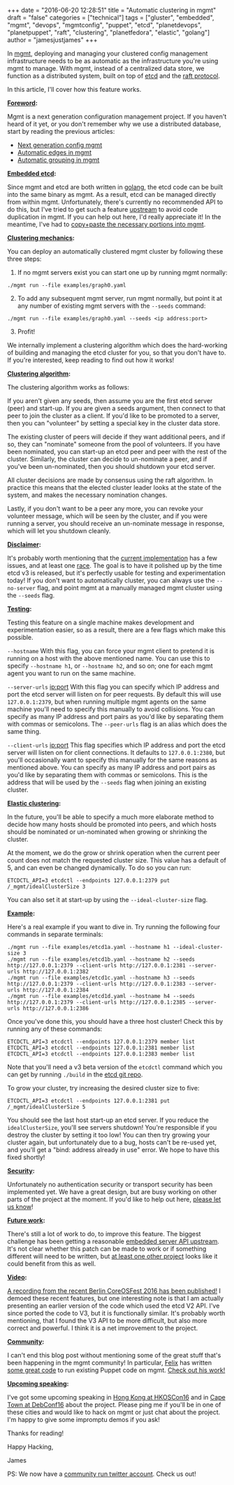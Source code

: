 +++
date = "2016-06-20 12:28:51"
title = "Automatic clustering in mgmt"
draft = "false"
categories = ["technical"]
tags = ["gluster", "embedded", "mgmt", "devops", "mgmtconfig", "puppet", "etcd", "planetdevops", "planetpuppet", "raft", "clustering", "planetfedora", "elastic", "golang"]
author = "jamesjustjames"
+++

In <a href="https://github.com/purpleidea/mgmt/">mgmt</a>, deploying and managing your clustered config management infrastructure needs to be as automatic as the infrastructure you're using mgmt to manage. With mgmt, instead of a centralized data store, we function as a distributed system, built on top of <a href="https://github.com/coreos/etcd">etcd</a> and the <a href="https://en.wikipedia.org/wiki/Raft_(computer_science)">raft protocol</a>.

In this article, I'll cover how this feature works.

<strong><span style="text-decoration:underline;">Foreword</span>:</strong>

Mgmt is a next generation configuration management project. If you haven't heard of it yet, or you don't remember why we use a distributed database, start by reading the previous articles:

<ul>
    <li><a href="/post/2016/01/18/next-generation-configuration-mgmt/">Next generation config mgmt</a></li>
    <li><a href="/post/2016/03/14/automatic-edges-in-mgmt/">Automatic edges in mgmt</a></li>
    <li><a href="/post/2016/03/30/automatic-grouping-in-mgmt/">Automatic grouping in mgmt</a></li>
</ul>

<strong><span style="text-decoration:underline;">Embedded etcd</span>:</strong>

Since mgmt and etcd are both written in <a href="https://en.wikipedia.org/wiki/Golang">golang</a>, the etcd code can be built into the same binary as mgmt. As a result, etcd can be managed directly from within mgmt. Unfortunately, there's currently no recommended API to do this, but I've tried to get such a feature <a href="https://github.com/coreos/etcd/pull/5584">upstream</a> to avoid code duplication in mgmt. If you can help out here, I'd really appreciate it! In the meantime, I've had to <a href="https://github.com/purpleidea/mgmt/commit/d26b503dcaa59707723212db8c2d86af0c1b0d30">copy+paste the necessary portions into mgmt</a>.

<strong><span style="text-decoration:underline;">Clustering mechanics</span>:</strong>

You can deploy an automatically clustered mgmt cluster by following these three steps:

1) If no mgmt servers exist you can start one up by running mgmt normally:

```
./mgmt run --file examples/graph0.yaml
```
2) To add any subsequent mgmt server, run mgmt normally, but point it at any number of existing mgmt servers with the <code>--seeds</code> command:

```
./mgmt run --file examples/graph0.yaml --seeds <ip address:port>
```
3) Profit!

We internally implement a clustering algorithm which does the hard-working of building and managing the etcd cluster for you, so that you don't have to. If you're interested, keep reading to find out how it works!

<strong><span style="text-decoration:underline;">Clustering algorithm</span>:</strong>

The clustering algorithm works as follows:

If you aren't given any seeds, then assume you are the first etcd server (peer) and start-up. If you are given a seeds argument, then connect to that peer to join the cluster as a client. If you'd like to be promoted to a server, then you can "volunteer" by setting a special key in the cluster data store.

The existing cluster of peers will decide if they want additional peers, and if so, they can "nominate" someone from the pool of volunteers. If you have been nominated, you can start-up an etcd peer and peer with the rest of the cluster. Similarly, the cluster can decide to un-nominate a peer, and if you've been un-nominated, then you should shutdown your etcd server.

All cluster decisions are made by consensus using the raft algorithm. In practice this means that the elected cluster leader looks at the state of the system, and makes the necessary nomination changes.

Lastly, if you don't want to be a peer any more, you can revoke your volunteer message, which will be seen by the cluster, and if you were running a server, you should receive an un-nominate message in response, which will let you shutdown cleanly.

<strong><span style="text-decoration:underline;">Disclaimer</span>:</strong>

It's probably worth mentioning that the <a href="https://github.com/purpleidea/mgmt/commit/5363839ac849bd257ec40eba026a7934aa756868">current implementation</a> has a few issues, and at least one <a href="https://en.wikipedia.org/wiki/Race_condition">race</a>. The goal is to have it polished up by the time etcd v3 is released, but it's perfectly usable for testing and experimentation today! If you don't want to automatically cluster, you can always use the <code>--no-server</code> flag, and point mgmt at a manually managed mgmt cluster using the <code>--seeds</code> flag.

<strong><span style="text-decoration:underline;">Testing</span>:</strong>

Testing this feature on a single machine makes development and experimentation easier, so as a result, there are a few flags which make this possible.

<code>--hostname</code> <hostname>
With this flag, you can force your mgmt client to pretend it is running on a host with the above mentioned name. You can use this to specify <code>--hostname h1</code>, or <code>--hostname h2</code>, and so on; one for each mgmt agent you want to run on the same machine.

<code>--server-urls</code> <ip:port>
With this flag you can specify which IP address and port the etcd server will listen on for peer requests. By default this will use <code>127.0.0.1:2379</code>, but when running multiple mgmt agents on the same machine you'll need to specify this manually to avoid collisions. You can specify as many IP address and port pairs as you'd like by separating them with commas or semicolons. The <code>--peer-urls</code> flag is an alias which does the same thing.

<code>--client-urls</code> <ip:port>
This flag specifies which IP address and port the etcd server will listen on for client connections. It defaults to <code>127.0.0.1:2380</code>, but you'll occasionally want to specify this manually for the same reasons as mentioned above. You can specify as many IP address and port pairs as you'd like by separating them with commas or semicolons. This is the address that will be used by the <code>--seeds</code> flag when joining an existing cluster.

<strong><span style="text-decoration:underline;">Elastic clustering</span>:</strong>

In the future, you'll be able to specify a much more elaborate method to decide how many hosts should be promoted into peers, and which hosts should be nominated or un-nominated when growing or shrinking the cluster.

At the moment, we do the grow or shrink operation when the current peer count does not match the requested cluster size. This value has a default of 5, and can even be changed dynamically. To do so you can run:

```
ETCDCTL_API=3 etcdctl --endpoints 127.0.0.1:2379 put /_mgmt/idealClusterSize 3
```
You can also set it at start-up by using the <code>--ideal-cluster-size</code> flag.

<strong><span style="text-decoration:underline;">Example</span>:</strong>

Here's a real example if you want to dive in. Try running the following four commands in separate terminals:

```
./mgmt run --file examples/etcd1a.yaml --hostname h1 --ideal-cluster-size 3
./mgmt run --file examples/etcd1b.yaml --hostname h2 --seeds http://127.0.0.1:2379 --client-urls http://127.0.0.1:2381 --server-urls http://127.0.0.1:2382
./mgmt run --file examples/etcd1c.yaml --hostname h3 --seeds http://127.0.0.1:2379 --client-urls http://127.0.0.1:2383 --server-urls http://127.0.0.1:2384
./mgmt run --file examples/etcd1d.yaml --hostname h4 --seeds http://127.0.0.1:2379 --client-urls http://127.0.0.1:2385 --server-urls http://127.0.0.1:2386
```
Once you've done this, you should have a three host cluster! Check this by running any of these commands:

```
ETCDCTL_API=3 etcdctl --endpoints 127.0.0.1:2379 member list
ETCDCTL_API=3 etcdctl --endpoints 127.0.0.1:2381 member list
ETCDCTL_API=3 etcdctl --endpoints 127.0.0.1:2383 member list
```
Note that you'll need a v3 beta version of the <code>etcdctl</code> command which you can get by running <code>./build</code> in the <a href="https://github.com/coreos/etcd">etcd git repo</a>.

To grow your cluster, try increasing the desired cluster size to five:

```
ETCDCTL_API=3 etcdctl --endpoints 127.0.0.1:2381 put /_mgmt/idealClusterSize 5
```
You should see the last host start-up an etcd server. If you reduce the <code>idealClusterSize</code>, you'll see servers shutdown! You're responsible if you destroy the cluster by setting it too low! You can then try growing your cluster again, but unfortunately due to a bug, hosts can't be re-used yet, and you'll get a "bind: address already in use" error. We hope to have this fixed shortly!

<strong><span style="text-decoration:underline;">Security</span>:</strong>

Unfortunately no authentication security or transport security has been implemented yet. We have a great design, but are busy working on other parts of the project at the moment. If you'd like to help out here, <a href="/post/contact/">please let us know</a>!

<strong><span style="text-decoration:underline;">Future work</span>:</strong>

There's still a lot of work to do, to improve this feature. The biggest challenge has been getting a reasonable <a href="https://github.com/coreos/etcd/pull/5584">embedded server API upstream</a>. It's not clear whether this patch can be made to work or if something different will need to be written, but <a href="https://github.com/openshift/origin/tree/master/pkg/cmd/server/etcd/etcdserver">at least one other project</a> looks like it could benefit from this as well.

<strong><span style="text-decoration:underline;">Video</span>:</strong>

<a href="https://www.youtube.com/watch?v=KVmDCUA42wc">A recording from the recent Berlin CoreOSFest 2016 has been published!</a> I demoed these recent features, but one interesting note is that I am actually presenting an earlier version of the code which used the etcd V2 API. I've since ported the code to V3, but it is functionally similar. It's probably worth mentioning, that I found the V3 API to be more difficult, but also more correct and powerful. I think it is a net improvement to the project.

<strong><span style="text-decoration:underline;">Community</span>:</strong>

I can't end this blog post without mentioning some of the great stuff that's been happening in the mgmt community! In particular, <a href="https://ffrank.github.io/">Felix</a> has written <a href="https://github.com/purpleidea/mgmt/commit/8f83ecee65e070da53fc884e5a7ddbf93b7af1f6">some great code</a> to run existing Puppet code on mgmt. <a href="https://ffrank.github.io/features/2016/06/19/puppet-powered-mgmt/">Check out his work!</a>

<strong><span style="text-decoration:underline;">Upcoming speaking</span>:</strong>

I've got some upcoming speaking in <a href="https://2016.opensource.hk/topics/next-generation-config-mgmt/">Hong Kong at HKOSCon16</a> and in <a href="https://debconf16.debconf.org/">Cape Town at DebConf16</a> about the project. Please ping me if you'll be in one of these cities and would like to hack on mgmt or just chat about the project. I'm happy to give some impromptu demos if you ask!

Thanks for reading!

Happy Hacking,

James

PS: We now have a <a href="https://twitter.com/mgmtconfig">community run twitter account</a>. Check us out!

